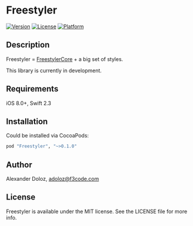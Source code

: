 # Freestyler

[![Version](https://img.shields.io/cocoapods/v/X.svg?style=flat)](http://cocoapods.org/pods/Freestyler)
[![License](https://img.shields.io/cocoapods/l/X.svg?style=flat)](http://cocoapods.org/pods/Freestyler)
[![Platform](https://img.shields.io/cocoapods/p/X.svg?style=flat)](http://cocoapods.org/pods/Freestyler)

## Description
Freestyler = [FreestylerCore](https://github.com/cayugasoft/FreestylerCore) + a big set of styles.

This library is currently in development.
## Requirements
iOS 8.0+, Swift 2.3

## Installation
Could be installed via CocoaPods:
```ruby
pod "Freestyler", "~>0.1.0"
```

## Author

Alexander Doloz, adoloz@f3code.com

## License

Freestyler is available under the MIT license. See the LICENSE file for more info.
